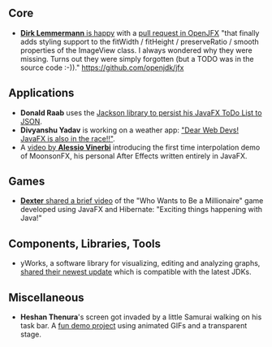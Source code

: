 ## Core

* [**Dirk Lemmermann** is happy](https://twitter.com/dlemmermann/status/1731945181056803237) with a [pull request in OpenJFX](https://github.com/openjdk/jfx/pull/1293) "that finally adds styling support to the fitWidth / fitHeight / preserveRatio / smooth properties of the ImageView class. I always wondered why they were missing. Turns out they were simply forgotten (but a TODO was in the source code :-))." https://github.com/openjdk/jfx

## Applications

* **Donald Raab** uses the [Jackson library to persist his JavaFX ToDo List to JSON](https://twitter.com/TheDonRaab/status/1732273493092524526).
* **Divyanshu Yadav** is working on a weather app: ["Dear Web Devs! JavaFX is also in the race!!"](https://twitter.com/DVyadav2307/status/1731645629536124981).
* A [video by **Alessio Vinerbi**](https://twitter.com/Alessio_Vinerbi/status/1730630540569522287) introducing the first time interpolation demo of MoonsonFX, his personal After Effects written entirely in JavaFX.

## Games
 
* [**Dexter** shared a brief video](https://twitter.com/SulaimonMuhamm9/status/1731418084617933140) of the "Who Wants to Be a Millionaire" game developed using JavaFX and Hibernate: "Exciting things happening with Java!"

## Components, Libraries, Tools

* yWorks, a software library for visualizing, editing and analyzing graphs, [shared their newest update](https://twitter.com/yworks/status/1732707567346872829) which is compatible with the latest JDKs.

## Miscellaneous

* **Heshan Thenura**'s screen got invaded by a little Samurai walking on his task bar. A [fun demo project](https://github.com/heshanthenura/DesktopCompanion) using animated GIFs and a transparent stage.
